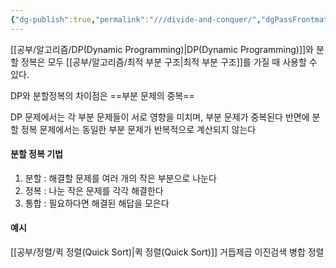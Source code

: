 ```yaml
---
{"dg-publish":true,"permalink":"///divide-and-conquer/","dgPassFrontmatter":true}
---
```



[[공부/알고리즘/DP(Dynamic Programming)\|DP(Dynamic Programming)]]와 분할 정복은 모두 [[공부/알고리즘/최적 부분 구조\|최적 부분 구조]]를 가질 때 사용할 수 있다.

DP와 분할정복의 차이점은 ==부분 문제의 중복==

DP 문제에서는 각 부분 문제들이 서로 영향을 미치며, 부분 문제가 중복된다
반면에 분할 정복 문제에서는 동일한 부분 문제가 반복적으로 계산되지 않는다

#### 분할 정복 기법
1. 분할 : 해결할 문제를 여러 개의 작은 부분으로 나눈다
2. 정복 : 나눈 작은 문제를 각각 해결한다
3. 통합 : 필요하다면 해결된 해답을 모은다

#### 예시
[[공부/정렬/퀵 정렬(Quick Sort)\|퀵 정렬(Quick Sort)]]
거듭제곱
이진검색
병합 정렬